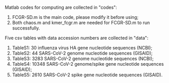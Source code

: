 Matlab codes for computing are collected in "codes":
1. FCGR-SD.m is the main code, please modify it before using;
2. Both chaos.m and kmer_fcgr.m are needed for FCGR-SD.m to run successfully.

Five csv tables with data accession numbers are collected in "data":
1. TableS1: 30 influenza virus HA gene nucleotide sequences (NCBI);
2. TableS2: 44 SARS-CoV-2 genome nucleotide sequences (GISAID);
3. TableS3: 3283 SARS-CoV-2 genome nucleotide sequences (NCBI);
4. TableS4: 10348 SARS-CoV-2 genome/spike gene nucleotide sequences (GISAID);
5. TableS5: 2610 SARS-CoV-2 spike gene nucleotide sequences (GISAID).
